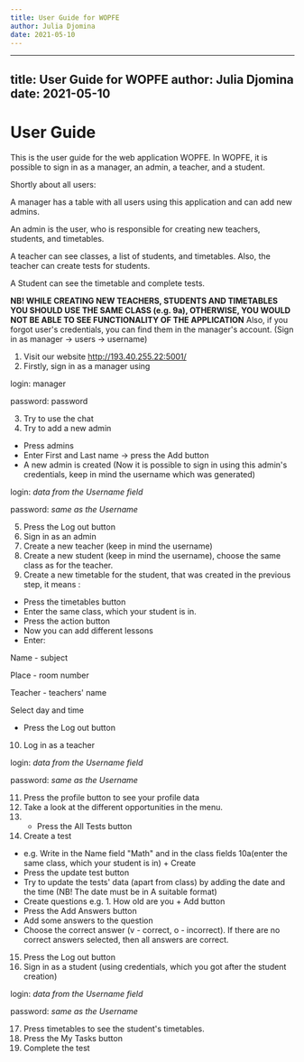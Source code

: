```yaml
---
title: User Guide for WOPFE
author: Julia Djomina
date: 2021-05-10
---
```


---
title: User Guide for WOPFE
author: Julia Djomina
date: 2021-05-10
---

# User Guide

This is the user guide for the web application WOPFE. In WOPFE, it is possible to sign in as a manager,
an admin, a teacher, and a student.

Shortly about all users:

A manager has a table with all users using this application and can add new admins.

An admin is the user, who is responsible for creating new teachers, students, and timetables.

A teacher can see classes, a list of students, and timetables. Also, the teacher can create tests for students.

A Student can see the timetable and complete tests.

**NB! WHILE CREATING NEW TEACHERS, STUDENTS AND TIMETABLES YOU SHOULD USE THE SAME CLASS (e.g. 9a), OTHERWISE, YOU WOULD NOT BE ABLE TO SEE FUNCTIONALITY OF THE APPLICATION**
Also, if you forgot user's credentials, you can find them in the manager's account. (Sign in as manager -> users -> username)

1. Visit our website http://193.40.255.22:5001/
2. Firstly, sign in as a manager using


login: manager

password: password


3. Try to use the chat
4. Try to add a new admin
- Press admins
- Enter First and Last name -> press the Add button
- A new admin is created (Now it is possible to sign in using this admin's credentials, keep in mind the username which was generated)


login: _data from the Username field_

password: _same as the Username_

5. Press the Log out button
6. Sign in as an admin
7. Create a new teacher (keep in mind the username)
8. Create a new student (keep in mind the username), choose the same class as for the teacher.
9. Create a new timetable for the student, that was created in the previous step, it means :
- Press the timetables button
- Enter the same class, which your student is in.
- Press the action button
- Now you can add different lessons
- Enter:

Name - subject

Place - room number

Teacher - teachers' name

Select day and time

- Press the Log out button
10. Log in as a teacher

login: _data from the Username field_

password: _same as the Username_

11. Press the profile button to see your profile data
12. Take a look at the different opportunities in the menu.
13. - Press the All Tests button
14. Create a test
- e.g. Write in the Name field "Mаth" and in the class fields 10a(enter the same class, which your student is in) + Create
- Press the update test button 
- Try to update the tests' data (apart from class) by adding the date and the time (NB! The date must be in A suitable format)
- Create questions
e.g. 1. How old are you + Add button
- Press the Add Answers button
- Add some answers to the question
- Choose the correct answer (v - correct, o - incorrect). If there are no correct answers selected, then all answers are correct.
15. Press the Log out button
16. Sign in as a student (using credentials, which you got after the student creation)

login: _data from the Username field_

password: _same as the Username_

17. Press timetables to see the student's timetables. 
18. Press the My Tasks button 
19. Complete the test







